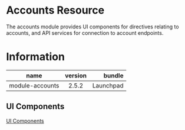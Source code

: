 # Accounts Resource

The accounts module provides UI components for directives relating to accounts, and API services
for connection to account endpoints.

# Information

| name                  | version           | bundle           |
| ----------------------|:-----------------:| ----------------:|
| module-accounts       | 2.5.2             | Launchpad        |

## UI Components

[UI Components](scripts/components/)
